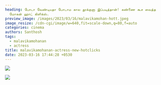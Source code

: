 ```yaml
---
heading: போடா வேண்டியதா போடாம கால தூக்குனா இப்படித்தான்! கண்ணை கூச வைத்த மாளவிகா
  மோகன் ஹாட் கிளிக்ஸ்.
preview_image: /images/2023/03/16/malavikamohan-hott.jpeg
image_resize: /cdn-cgi/image/w=640,fit=scale-down,q=80,f=auto
categories: cinema
authors: Santhosh
tags:
  - malavikamohanan
  - actress
title: malavikamohanan-actress-new-hotclicks
date: 2023-03-16 17:44:28 +0530
---
```

![](/images/2023/03/16/malavikamohanan-actress-new-hotclickss22.jpeg)

![](/images/2023/03/16/malavikamohanan-actress-new-hotclicks.jpeg)
